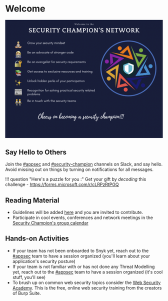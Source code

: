 
# Welcome

![sc-welcome](./sc-welcome.png)

## Say Hello to Others

Join the [#appsec](https://equinor.slack.com/archives/CMM6FSW5V) and [#security-champion](https://equinor.slack.com/archives/C036HGPBJ04) channels on Slack, and say hello. Avoid missing out on things by turning on notifications for all messages.

!!! question "Here's a puzzle for you :"
    Get your gift by _decoding_ this challenge - <https://forms.microsoft.com/r/cLRPzRtPGQ>

## Reading Material

- Guidelines will be added [here](/appsec/resources/) and you are invited to contribute.
- Participate in cool events, conferences and network meetings in the [Security Champion's group calendar](https://statoilsrm.sharepoint.com/sites/securitychampion9)

## Hands-on Activities

- If your team has not been onboarded to Snyk yet, reach out to the [#appsec](https://equinor.slack.com/archives/CMM6FSW5V) team to have a session organized (you'll learn about your application's security posture)
- If your team is not familiar with or has not done any Threat Modelling yet, reach out to the [#appsec](https://equinor.slack.com/archives/CMM6FSW5V)  team to have a session organized (it's cool stuff, you'll see)
- To brush up on common web security topics consider the [Web Security Academy](https://portswigger.net/web-security). This is the free, online web security training from the creators of Burp Suite.